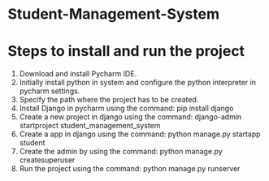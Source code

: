 # Student-Management-System
# Steps to install and run the project 
1. Download and install Pycharm IDE.
2. Initially install python in system and configure the python interpreter in pycharm settings.
3. Specify the path where the project has to be created.
4. Install Django in pycharm using the command: pip install django
5. Create a new project in django using the command: django-admin startproject student_management_system
6. Create a app in django using the command: python manage.py startapp student
7. Create the admin by using the command: python manage.py createsuperuser
8. Run the project using the command: python manage.py runserver
